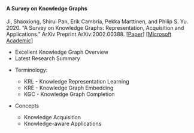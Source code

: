 #### A Survey on Knowledge Graphs

Ji, Shaoxiong, Shirui Pan, Erik Cambria, Pekka Marttinen, and Philip S. Yu. 2020. “A Survey on Knowledge Graphs: Representation, Acquisition and Applications.” ArXiv Preprint ArXiv:2002.00388.
[[Paper](https://arxiv.org/abs/2002.00388)]
[[Microsoft Academic](https://academic.microsoft.com/paper/3003265726/reference)]

- Excellent Knowledge Graph Overview
- Latest Research Summary

* Terminology:

  - KRL - Knowledge Representation Learning
  - KRE - Knowledge Graph Embedding
  - KGC - Knowledge Graph Completion

* Concepts
  - Knowledge Acquisition
  - Knowledge-aware Applications
